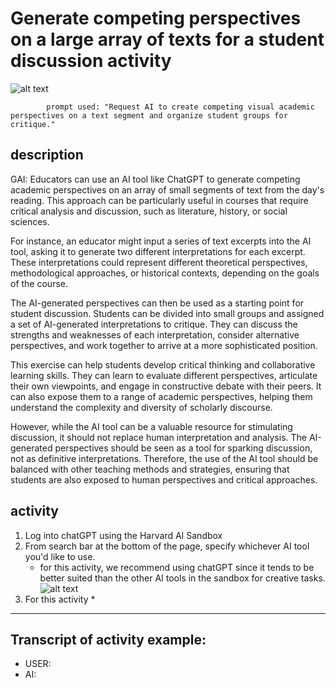 # Generate competing perspectives on a large array of texts for a student discussion activity 

![alt text](https://files.slack.com/files-pri/T0HTW3H0V-F0612UC7PBK/oue_008.png?pub_secret=e19f36a7ab)

            prompt used: "Request AI to create competing visual academic perspectives on a text segment and organize student groups for critique."
            
## description
GAI: Educators can use an AI tool like ChatGPT to generate competing academic perspectives on an array of small segments of text from the day's reading. This approach can be particularly useful in courses that require critical analysis and discussion, such as literature, history, or social sciences.

For instance, an educator might input a series of text excerpts into the AI tool, asking it to generate two different interpretations for each excerpt. These interpretations could represent different theoretical perspectives, methodological approaches, or historical contexts, depending on the goals of the course.

The AI-generated perspectives can then be used as a starting point for student discussion. Students can be divided into small groups and assigned a set of AI-generated interpretations to critique. They can discuss the strengths and weaknesses of each interpretation, consider alternative perspectives, and work together to arrive at a more sophisticated position.

This exercise can help students develop critical thinking and collaborative learning skills. They can learn to evaluate different perspectives, articulate their own viewpoints, and engage in constructive debate with their peers. It can also expose them to a range of academic perspectives, helping them understand the complexity and diversity of scholarly discourse.

However, while the AI tool can be a valuable resource for stimulating discussion, it should not replace human interpretation and analysis. The AI-generated perspectives should be seen as a tool for sparking discussion, not as definitive interpretations. Therefore, the use of the AI tool should be balanced with other teaching methods and strategies, ensuring that students are also exposed to human perspectives and critical approaches.


## activity
1. Log into chatGPT using the Harvard AI Sandbox
2. From search bar at the bottom of the page, specify whichever AI tool you'd like to use.
    * for this activity, we recommend using chatGPT since it tends to be better suited than the other AI tools in the sandbox for creative tasks.
![alt text](https://files.slack.com/files-pri/T0HTW3H0V-F0612HG51ND/video_to_gif__6_..gif?pub_secret=4e1c91c9ce)
3. For this activity
    * 

---

## Transcript of activity example:

* USER:
* AI: 
